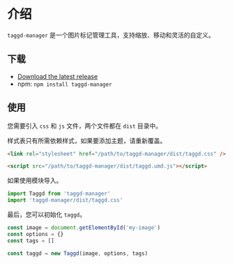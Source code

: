 # 介绍

`taggd-manager` 是一个图片标记管理工具，支持缩放、移动和灵活的自定义。

## 下载

- [Download the latest release](https://github.com/haiweilian/taggd-manager/archive/master.zip)
- npm: `npm install taggd-manager`

## 使用

您需要引入 `css` 和 `js` 文件，两个文件都在 `dist` 目录中。

样式表只有所需依赖样式，如果要添加主题，请重新覆盖。

```html
<link rel="stylesheet" href="/path/to/taggd-manager/dist/taggd.css" />
```

```html
<script src="/path/to/taggd-manager/dist/taggd.umd.js"></script>
```

如果使用模块导入。

```js
import Taggd from 'taggd-manager'
import 'taggd-manager/dist/taggd.css'
```

最后，您可以初始化 `taggd`。

```js
const image = document.getElementById('my-image')
const options = {}
const tags = []

const taggd = new Taggd(image, options, tags)
```
